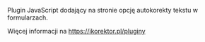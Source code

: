 Plugin JavaScript dodający na stronie opcję autokorekty tekstu w formularzach.

Więcej informacji na https://ikorektor.pl/pluginy
